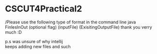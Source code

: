 # CSCUT4Practical2
/Please use the following type of format in the command line 
java FinlesInOut (optional flag) (inputFile) (ExisitingOutputFile) thank you verry much :D

p.s was unsure of why intellij  
keeps adding new files and such

